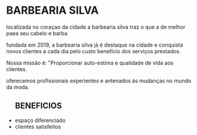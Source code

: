 <!DOCTYPE html>
<html lang = "UTF-8>
<head>
      <meta cheset = "UTF-8">
      <title>BARBEARIA SILVA</title>
</head>
<body>
      <h1>BARBEARIA SILVA</h1>
      <p>localizada no coraçao da cidade a barbearia silva traz o que a de melhor paea seu cabelo e barba</p>
      <p>fundada em 2019, a barbearia silva já é destaque na cidade e conquista novos clientes a cada dia pelo custo benefício dos serviços prestados.<p>
      <p>Nossa missão é: "Proporcionar auto-estima e qualidade de vida aos clientes.<p>
      <p>oferecemos profissionais experientes e antenados ás mudanças no mundo da moda.<p>

<ul>
    <h2>BENEFICIOS</h2>
    <li>espaço diferenciado</li>
    <li>clientes satisfeitos</li>

</body>
</hyml>


